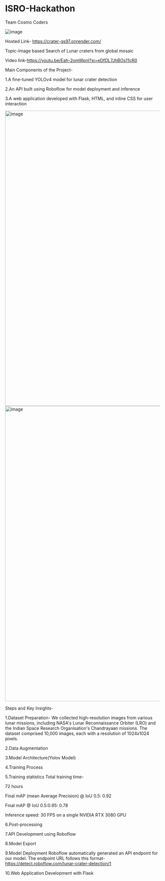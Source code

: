 # ISRO-Hackathon
Team Cosmo Coders

![image](https://github.com/user-attachments/assets/9c5b5540-1a33-4827-808a-0dc94b9dcc7c)

Hosted Link- https://crater-gs97.onrender.com/

Topic-Image based Search of Lunar craters from global mosaic

Video link-https://youtu.be/Eah-2omWpnI?si=eDfDL7JhBOs11cR0

Main Components of the Project-

1.A fine-tuned YOLOv4 model for lunar crater detection

2.An API built using Roboflow for model deployment and inference

3.A web application developed with Flask, HTML, and inline CSS for user interaction

<img width="960" alt="image" src="https://github.com/user-attachments/assets/33afdd10-1183-48a7-9f53-618ba3016742">
<img width="960" alt="image" src="https://github.com/user-attachments/assets/70bbe488-0f35-4f90-bd06-3d030d9c08a6">

  Steps and Key Insights-
  
  1.Dataset Preparation-
  We collected high-resolution images from various lunar missions, including NASA's Lunar Reconnaissance Orbiter (LRO) and the Indian Space Research Organisation's 
  Chandrayaan missions. The dataset comprised 10,000 images, each with a resolution of 1024x1024 pixels.

  2.Data Augmentation

  3.Model Architecture(Yolov Model)

  4.Training Process

  5.Training statistics
  Total training time-
  
  72 hours
  
  Final mAP (mean Average Precision) @ IoU 0.5: 0.92
  
  Final mAP @ IoU 0.5:0.95: 0.78
  
  Inference speed: 30 FPS on a single NVIDIA RTX 3080 GPU

 6.Post-processing

 7.API Development using Roboflow

 8.Model Export

 9.Model Deployment
 Roboflow automatically generated an API endpoint for our model. The endpoint URL follows this format-
 https://detect.roboflow.com/lunar-crater-detection/1

 10.Web Application Development with Flask



